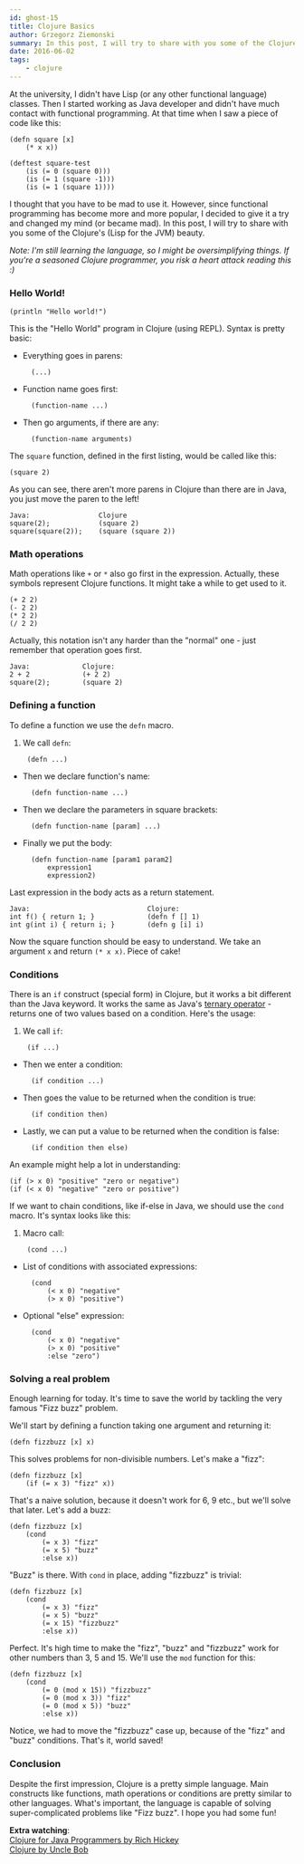 ```yaml
---
id: ghost-15
title: Clojure Basics
author: Grzegorz Ziemonski
summary: In this post, I will try to share with you some of the Clojure's (Lisp for the JVM) beauty. *Note: I'm still learning the language, so I might be oversimplifying things. If you're a seasoned Clojure programmer, you risk a heart attack reading this :)*
date: 2016-06-02
tags:
    - clojure
---
```

At the university, I didn't have Lisp (or any other functional language) classes. Then I started working as Java developer and didn't have much contact with functional programming. At that time when I saw a piece of code like this:

    (defn square [x]
        (* x x))
  
    (deftest square-test
        (is (= 0 (square 0)))
        (is (= 1 (square -1)))
        (is (= 1 (square 1))))

I thought that you have to be mad to use it. However, since functional programming has become more and more popular, I decided to give it a try and changed my mind (or became mad). In this post, I will try to share with you some of the Clojure's (Lisp for the JVM) beauty.

*Note: I'm still learning the language, so I might be oversimplifying things. If you're a seasoned Clojure programmer, you risk a heart attack reading this :)*

### Hello World!

    (println "Hello world!")

This is the "Hello World" program in Clojure (using REPL). Syntax is pretty basic:

* Everything goes in parens:

        (...)

* Function name goes first:

        (function-name ...)

* Then go arguments, if there are any:

        (function-name arguments)

The `square` function, defined in the first listing, would be called like this:

    (square 2)

As you can see, there aren't more parens in Clojure than there are in Java, you just move the paren to the left!

    Java:                 Clojure
    square(2);            (square 2)
    square(square(2));    (square (square 2))

### Math operations

Math operations like `+` or `*` also go first in the expression. Actually, these symbols represent Clojure functions. It might take a while to get used to it.

    (+ 2 2)
    (- 2 2)
    (* 2 2)
    (/ 2 2)

Actually, this notation isn't any harder than the "normal" one - just remember that operation goes first.

    Java:             Clojure:
    2 + 2             (+ 2 2)
    square(2);        (square 2)

### Defining a function

To define a function we use the `defn` macro.

1. We call `defn`:

        (defn ...)

* Then we declare function's name:

        (defn function-name ...)

* Then we declare the parameters in square brackets:

        (defn function-name [param] ...)

* Finally we put the body:

        (defn function-name [param1 param2]
            expression1
            expression2)

Last expression in the body acts as a return statement.

    Java:                             Clojure:
    int f() { return 1; }             (defn f [] 1)
    int g(int i) { return i; }        (defn g [i] i)
    
Now the square function should be easy to understand. We take an argument `x` and return `(* x x)`. Piece of cake!

### Conditions

There is an `if` construct (special form) in Clojure, but it works a bit different than the Java keyword. It works the same as Java's [ternary operator](https://en.wikipedia.org/wiki/%3F:) - returns one of two values based on a condition. Here's the usage:

1. We call `if`:

        (if ...)

* Then we enter a condition:

        (if condition ...)

* Then goes the value to be returned when the condition is true:

        (if condition then)

* Lastly, we can put a value to be returned when the condition is false:

        (if condition then else)

An example might help a lot in understanding:

    (if (> x 0) "positive" "zero or negative")
    (if (< x 0) "negative" "zero or positive")

If we want to chain conditions, like if-else in Java, we should use the `cond` macro. It's syntax looks like this:

1. Macro call:

        (cond ...)

* List of conditions with associated expressions:

        (cond
            (< x 0) "negative"
            (> x 0) "positive")

* Optional "else" expression:

        (cond
            (< x 0) "negative"
            (> x 0) "positive"
            :else "zero")

### Solving a real problem

Enough learning for today. It's time to save the world by tackling the very famous "Fizz buzz" problem.

We'll start by defining a function taking one argument and returning it:

    (defn fizzbuzz [x] x)

This solves problems for non-divisible numbers. Let's make a "fizz":

    (defn fizzbuzz [x]
        (if (= x 3) "fizz" x))

That's a naive solution, because it doesn't work for 6, 9 etc., but we'll solve that later. Let's add a buzz:

    (defn fizzbuzz [x]
        (cond
            (= x 3) "fizz"
            (= x 5) "buzz"
            :else x))

"Buzz" is there. With `cond` in place, adding "fizzbuzz" is trivial:

    (defn fizzbuzz [x]
        (cond
            (= x 3) "fizz"
            (= x 5) "buzz"
            (= x 15) "fizzbuzz"
            :else x))

Perfect. It's high time to make the "fizz", "buzz" and "fizzbuzz" work for other numbers than 3, 5 and 15. We'll use the `mod` function for this:

    (defn fizzbuzz [x]
        (cond
            (= 0 (mod x 15)) "fizzbuzz"
            (= 0 (mod x 3)) "fizz"
            (= 0 (mod x 5)) "buzz"
            :else x))

Notice, we had to move the "fizzbuzz" case up, because of the "fizz" and "buzz" conditions. That's it, world saved!

### Conclusion

Despite the first impression, Clojure is a pretty simple language. Main constructs like functions, math operations or conditions are pretty similar to other languages. What's important, the language is capable of solving super-complicated problems like "Fizz buzz". I hope you had some fun!

**Extra watching**:  
[Clojure for Java Programmers by Rich Hickey](https://www.youtube.com/watch?v=P76Vbsk_3J0)  
[Clojure by Uncle Bob](https://www.youtube.com/watch?v=SYeDxWKftfA)